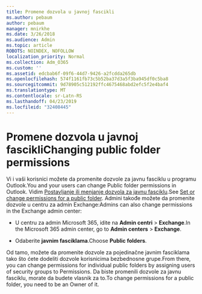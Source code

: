 ```yaml
---
title: Promene dozvola u javnoj fascikli
ms.author: pebaum
author: pebaum
manager: mnirkhe
ms.date: 3/26/2018
ms.audience: Admin
ms.topic: article
ROBOTS: NOINDEX, NOFOLLOW
localization_priority: Normal
ms.collection: Adm_O365
ms.custom: ''
ms.assetid: edcbab6f-09f6-44d7-9426-a2fcdda265db
ms.openlocfilehash: 574f1161fb73c5b52ba37d3a5f3ba945df0c5ba8
ms.sourcegitcommit: 9d78905c512192ffc4675468abd2efc5f2e4baf4
ms.translationtype: MT
ms.contentlocale: sr-Latn-RS
ms.lasthandoff: 04/23/2019
ms.locfileid: "32408445"
---
```

# <a name="changing-public-folder-permissions"></a><span data-ttu-id="80119-102">Promene dozvola u javnoj fascikli</span><span class="sxs-lookup"><span data-stu-id="80119-102">Changing public folder permissions</span></span>

<span data-ttu-id="80119-103">Vi i vaši korisnici možete da promenite dozvole za javnu fasciklu u programu Outlook.</span><span class="sxs-lookup"><span data-stu-id="80119-103">You and your users can change Public folder permissions in Outlook.</span></span> <span data-ttu-id="80119-104">Vidim [Postavljanje ili menjanje dozvola za javnu fasciklu](https://support.office.com/article/set-or-change-permissions-for-a-public-folder-b2e0440c-7873-48ec-9ff2-b1a20b723005).</span><span class="sxs-lookup"><span data-stu-id="80119-104">See [Set or change permissions for a public folder](https://support.office.com/article/set-or-change-permissions-for-a-public-folder-b2e0440c-7873-48ec-9ff2-b1a20b723005).</span></span> <span data-ttu-id="80119-105">Admini takođe možete da promenite dozvole u centru za admin Exchange:</span><span class="sxs-lookup"><span data-stu-id="80119-105">Admins can also change permissions in the Exchange admin center:</span></span>
  
- <span data-ttu-id="80119-106">U centru za admin Microsoft 365, idite na **Admin centri** \> **Exchange**.</span><span class="sxs-lookup"><span data-stu-id="80119-106">In the Microsoft 365 admin center, go to **Admin centers** \> **Exchange**.</span></span>
    
- <span data-ttu-id="80119-107">Odaberite **javnim fasciklama**.</span><span class="sxs-lookup"><span data-stu-id="80119-107">Choose **Public folders**.</span></span>
    
<span data-ttu-id="80119-108">Od tamo, možete da promenite dozvole za pojedinačne javnim fasciklama tako što ćete dodeliti dozvole korisnicima bezbednosne grupe.</span><span class="sxs-lookup"><span data-stu-id="80119-108">From there, you can change permissions for individual public folders by assigning users of security groups to Permissions.</span></span> <span data-ttu-id="80119-109">Da biste promenili dozvole za javnu fasciklu, morate da budete vlasnik za to.</span><span class="sxs-lookup"><span data-stu-id="80119-109">To change permissions for a public folder, you need to be an Owner of it.</span></span>
  

